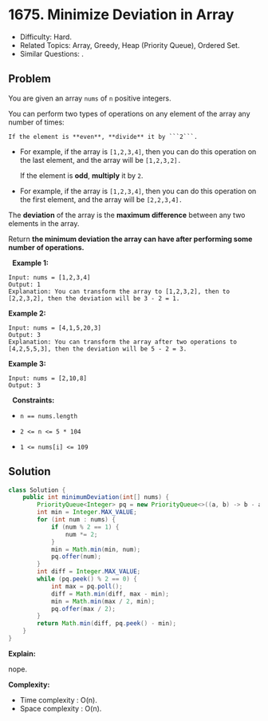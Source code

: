 # 1675. Minimize Deviation in Array

- Difficulty: Hard.
- Related Topics: Array, Greedy, Heap (Priority Queue), Ordered Set.
- Similar Questions: .

## Problem

You are given an array ```nums``` of ```n``` positive integers.

You can perform two types of operations on any element of the array any number of times:


	If the element is **even**, **divide** it by ```2```.

	
		
- For example, if the array is ```[1,2,3,4]```, then you can do this operation on the last element, and the array will be ```[1,2,3,2].```
	
	
	If the element is **odd**, **multiply** it by ```2```.
	
		
- For example, if the array is ```[1,2,3,4]```, then you can do this operation on the first element, and the array will be ```[2,2,3,4].```
	
	


The **deviation** of the array is the **maximum difference** between any two elements in the array.

Return **the **minimum deviation** the array can have after performing some number of operations.**

 
**Example 1:**

```
Input: nums = [1,2,3,4]
Output: 1
Explanation: You can transform the array to [1,2,3,2], then to [2,2,3,2], then the deviation will be 3 - 2 = 1.
```

**Example 2:**

```
Input: nums = [4,1,5,20,3]
Output: 3
Explanation: You can transform the array after two operations to [4,2,5,5,3], then the deviation will be 5 - 2 = 3.
```

**Example 3:**

```
Input: nums = [2,10,8]
Output: 3
```

 
**Constraints:**


	
- ```n == nums.length```
	
- ```2 <= n <= 5 * 104```
	
- ```1 <= nums[i] <= 109```



## Solution

```java
class Solution {
    public int minimumDeviation(int[] nums) {
        PriorityQueue<Integer> pq = new PriorityQueue<>((a, b) -> b - a);
        int min = Integer.MAX_VALUE;
        for (int num : nums) {
            if (num % 2 == 1) {
                num *= 2;
            }
            min = Math.min(min, num);
            pq.offer(num);
        }
        int diff = Integer.MAX_VALUE;
        while (pq.peek() % 2 == 0) {
            int max = pq.poll();
            diff = Math.min(diff, max - min);
            min = Math.min(max / 2, min);
            pq.offer(max / 2);
        }
        return Math.min(diff, pq.peek() - min);
    }
}
```

**Explain:**

nope.

**Complexity:**

* Time complexity : O(n).
* Space complexity : O(n).
